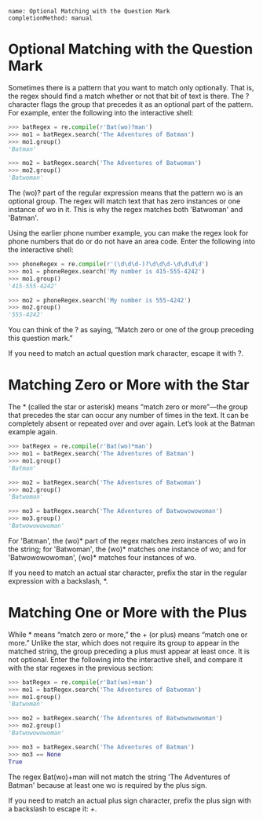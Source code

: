 ```ngMeta
name: Optional Matching with the Question Mark
completionMethod: manual
```
# Optional Matching with the Question Mark
Sometimes there is a pattern that you want to match only optionally. That is, the regex should find a match whether or not that bit of text is there. The ? character flags the group that precedes it as an optional part of the pattern. For example, enter the following into the interactive shell:

```python
>>> batRegex = re.compile(r'Bat(wo)?man')
>>> mo1 = batRegex.search('The Adventures of Batman')
>>> mo1.group()
'Batman'

>>> mo2 = batRegex.search('The Adventures of Batwoman')
>>> mo2.group()
'Batwoman'
```
The (wo)? part of the regular expression means that the pattern wo is an optional group. The regex will match text that has zero instances or one instance of wo in it. This is why the regex matches both 'Batwoman' and 'Batman'.

Using the earlier phone number example, you can make the regex look for phone numbers that do or do not have an area code. Enter the following into the interactive shell:

```python
>>> phoneRegex = re.compile(r'(\d\d\d-)?\d\d\d-\d\d\d\d')
>>> mo1 = phoneRegex.search('My number is 415-555-4242')
>>> mo1.group()
'415-555-4242'

>>> mo2 = phoneRegex.search('My number is 555-4242')
>>> mo2.group()
'555-4242'
```
You can think of the ? as saying, “Match zero or one of the group preceding this question mark.”

If you need to match an actual question mark character, escape it with \?.

# Matching Zero or More with the Star
The * (called the star or asterisk) means “match zero or more”—the group that precedes the star can occur any number of times in the text. It can be completely absent or repeated over and over again. Let’s look at the Batman example again.

```python
>>> batRegex = re.compile(r'Bat(wo)*man')
>>> mo1 = batRegex.search('The Adventures of Batman')
>>> mo1.group()
'Batman'

>>> mo2 = batRegex.search('The Adventures of Batwoman')
>>> mo2.group()
'Batwoman'

>>> mo3 = batRegex.search('The Adventures of Batwowowowoman')
>>> mo3.group()
'Batwowowowoman'
```
For 'Batman', the (wo)* part of the regex matches zero instances of wo in the string; for 'Batwoman', the (wo)* matches one instance of wo; and for 'Batwowowowoman', (wo)* matches four instances of wo.

If you need to match an actual star character, prefix the star in the regular expression with a backslash, \*.

# Matching One or More with the Plus
While * means “match zero or more,” the + (or plus) means “match one or more.” Unlike the star, which does not require its group to appear in the matched string, the group preceding a plus must appear at least once. It is not optional. Enter the following into the interactive shell, and compare it with the star regexes in the previous section:

```python
>>> batRegex = re.compile(r'Bat(wo)+man')
>>> mo1 = batRegex.search('The Adventures of Batwoman')
>>> mo1.group()
'Batwoman'

>>> mo2 = batRegex.search('The Adventures of Batwowowowoman')
>>> mo2.group()
'Batwowowowoman'

>>> mo3 = batRegex.search('The Adventures of Batman')
>>> mo3 == None
True
```
The regex Bat(wo)+man will not match the string 'The Adventures of Batman' because at least one wo is required by the plus sign.

If you need to match an actual plus sign character, prefix the plus sign with a backslash to escape it: \+.

